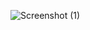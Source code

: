 ![Screenshot (1)](https://github.com/gwothamkarthick/e-commerce/assets/135108686/f0a532e2-9bd3-43d6-89ab-b948ca0ff126)

